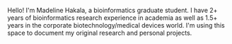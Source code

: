 Hello! I'm Madeline Hakala, a bioinformatics graduate student. I have 2+ years of bioinformatics research experience in academia as well as 1.5+ years in the corporate biotechnology/medical devices world. I'm using this space to document my original research and personal projects.
